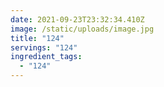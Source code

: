```yaml
---
date: 2021-09-23T23:32:34.410Z
image: /static/uploads/image.jpg
title: "124"
servings: "124"
ingredient_tags:
  - "124"
---
```

